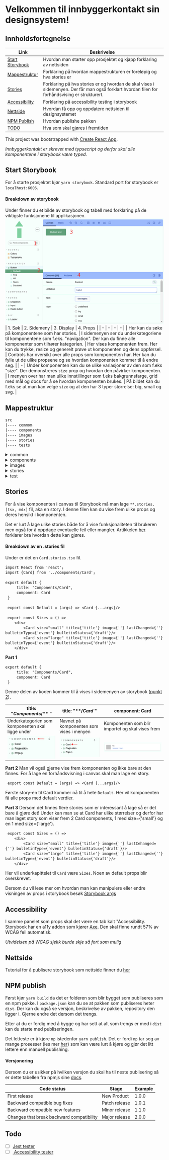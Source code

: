 # Velkommen til innbyggerkontakt sin designsystem!

## Innholdsfortegnelse
| Link | Beskrivelse |
| - | - |
| [Start Storybook](#start-storybook) | Hvordan man starter opp prosjektet og kjapp forklaring av nettsiden |
| [Mappestruktur](#mappestruktur) | Forklaring på hvordan mappestrukturen er foreløpig og hva stories er |
| [Stories](#stories) | Forklaring på hva stories er og hvordan de skal vises i sidemenyen. Der får man også forklart hvordan filen for forhåndsvising er strukturert. |
| [Accessibility](#accessibility) | Forklaring på accessibility testing i storybook |
| [Nettside](#nettside) | Hvordan få opp og oppdatere nettsiden til designsystemet |
| [NPM Publish](#npm-publish) | Hvordan publishe pakken |
| [TODO](#todo) | Hva som skal gjøres i fremtiden |


This project was bootstrapped with [Create React App](https://github.com/facebook/create-react-app).

*Innbyggerkontakt er skrevet med typsecript og derfor skal alle komponentene i storybook være typed.*

## Start Storybook
For å starte prosjektet kjør ```yarn storybook```. 
Standard port for storybook er ```localhost:6006```.

#### Breakdown av storybook
Under finner du et bilde av storybook og tabell med forklaring på de viktigste funksjonene til applikasjonen. 
![Storybook](public/storybook.png)
 | 1. Søk | 2. Sidemeny | 3. Display | 4. Props |
 | - | - | - | - |
 | Her kan du søke på komponentene som har stories. | I sidemenyen ser du underkategoriene til komponentene som f.eks. "navigation". Der kan du finne alle komponenter som tilhører kategorien. | Her vises komponenten frem. Her kan du trykke, resize og generelt prøve ut komponenten og dens oppførsel. | Controls har oversikt over alle props som komponenten har. Her kan du fylle ut de ulike propsene og se hvordan komponenten kommer til å endre seg. |
 | - |  Under komponenten kan du se ulike variasjoner av den som f.eks "size". Der demonstreres ```size``` prop og hvordan den påvirker komponenten. | I menyen over har man ulike innstillinger som f.eks bakgrunnsfarge, grid med mål og docs for å se hvordan komponenten brukes. | På bildet kan du f.eks se at man kan velge ```size``` og at den har 3 typer størrelse: big, small og svg. |

## Mappestruktur
```
src
|---- commom
|---- components 
|---- images
|---- stories 
|---- tests
```
<details>
    <summary> common </summary>

    Her vil du legge til alle konstanter som skal/kan gjenbrukes i andre filer.  
    Det kan for eksempel være farger eller font størrelser
</details> 

<details>
    <summary> components </summary>

    Det å lage komponenter i storybook er ikke noe forskjellig fra vanilla react.  
    Alle komponentene ligger i ```/components``` mappen.  
    Tittelen på filen skal være det samme som navnet til komponenten.  
    Dersom stylingen skal være påvirket av props så det det lettest å holde styling og koden til komponenten i samme fil.  
    Der kan du også lage egendefinerte props og styling. 
    Gode og enkle eksempler er ```RadioButton``` og ```Button```.  
</details>

<details>
    <summary> images </summary>

    Sier seg selv, her skal bildene/svg blir lagret.
    Dersom man trenger å bruke svg som en komponent er det anbefat å bruke svgr i command line.
</details>  

<details>
    <summary> stories </summary>

    Sier seg selv, her skal stories til komponentene blir laget.
</details>

<details>
    <summary> test </summary>

    well, u know the drill.
</details> 

## Stories
For å vise komponenten i canvas til Storybook må man lage ```**.stories.[tsx, mdx]``` fil, aka en story. I denne filen kan du vise frem ulike props og deres hensikt i komponenten. 

Det er lurt å lage ulike stories både for å vise funksjonaliteten til brukeren men også for å oppdage eventuelle feil eller mangler. Artikkelen [her](https://storybook.js.org/blog/testing-composite-components/) forklarer bra hvordan dette kan gjøres.

#### Breakdown av en .stories fil
Under er det en ```Card.stories.tsx``` fil.
```
import React from 'react';
import {Card} from '../components/Card';

export default {
     title: "Components/Card",
     component: Card
 }

 export const Default = (args) => <Card {...args}/>

 export const Sizes = () => 
    <div>
        <Card size="small" title={'title'} image={''} lastChanged={''} bulletinType={'event'} bulletinStatus={'draft'}/>
        <Card size="large" title={'title'} image={''} lastChanged={''} bulletinType={'event'} bulletinStatus={'draft'}/>
    </div>
```

 **Part 1**
```
export default {
     title: "Components/Card",
     component: Card 
 }
 ```
 Denne delen av koden kommer til å vises i sidemenyen av storybook ([punkt 2](public/storybook.png)).

| title: "*Components*/** " | title: "**/*Card* " | component: Card |
| - | - | - |
| Underkategorien som komponenten skal ligge under | Navnet på komponenten som vises i menyen | Komponenten som blir importet og skal vises frem |
| ![Kategori](public/Storybook-menu-underkategori.png) | ![Komponent](public/Storybook-menu-component.png) | ![Import](public/Card.png) |

**Part 2**
Man vil også gjerne vise frem komponenten og ikke bare at den finnes. For å lage en forhåndsvisning i canvas skal man lage en story.
``` 
 export const Default = (args) => <Card {...args}/>
 ``` 
Første story-en til Card kommer nå til å hete ```Default```. Her vil komponenten få alle props med default verdier.

**Part 3**
Dersom det finnes flere stories som er interessant å lage så er det bare å gjøre det! Under kan man se at Card har ulike størrelser og derfor har man laget story som viser frem 2 Card components, 1 med size={'small'} og en 1 med size={'large'}.
``` 
 export const Sizes = () => 
    <div>
        <Card size="small" title={'title'} image={''} lastCehanged={''} bulletinType={'event'} bulletinStatus={'draft'}/>
        <Card size="large" title={'title'} image={''} lastChanged={''} bulletinType={'event'} bulletinStatus={'draft'}/>
    </div>
```
Her vil underkapittelet til ```Card``` være ```Sizes```. Noen av default props blir overskrevet.

Dersom du vil lese mer om hvordan man kan manipulere eller endre visningen av props i storybook besøk [Storybook args](https://storybook.js.org/docs/react/writing-stories/args)

## Accessibility
I samme panelet som props skal det være en tab kalt "Accessibility. Storybook har en a11y addon som kjører [Axe](https://github.com/dequelabs/axe-core). Den skal finne rundt 57% av WCAG feil automatisk. 

*Utvidelsen på WCAG sjekk burde skje så fort som mulig*

## Nettside
Tutorial for å publisere storybook som nettside finner du [her](https://storybook.js.org/docs/react/sharing/publish-storybook)

## NPM publish
Først kjør ```yarn build``` da det er folderen som blir bygget som publiseres som en npm pakke.
I ```package.json``` kan du se at pakken som publiseres heter ``` dist```. Der kan du også se versjon, beskrivelse av pakken, repository den ligger i. Gjerne endre det dersom det trengs. 

Etter at du er ferdig med å bygge og har sett at alt som trengs er med i ```dist``` kan du starte med publiseringen.

Det letteste er å kjøre ```np``` istedenfor ```yarn publish```. Det er fordi ```np``` tar seg av mange prosesser (les mer [her](https://www.npmjs.com/package/np)) som kan være lurt å kjøre og gjør det litt lettere enn manuell publishing.

#### Versjonering
 Dersom du er usikker på hvilken versjon du skal ha til neste publisering så er dette tabellen fra npmjs sine [docs](https://docs.npmjs.com/about-semantic-versioning). 

| Code status | Stage | Example |
| - | - | - |
| First release | New Product | 1.0.0 |
| Backward compatible bug fixes | Patch release | 1.0.1 |
| Backward compatible new features | Minor release | 1.1.0 |
| Changes that break backward compatibility | Major release | 2.0.0 |
## Todo
- [ ] [Jest tester](https://storybook.js.org/blog/testing-component-interactions/)
- [ ] [ Accessibility tester](https://storybook.js.org/blog/accessibility-testing-with-storybook/)
